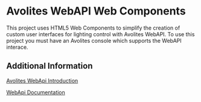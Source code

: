 # Avolites WebAPI Web Components

This project uses HTML5 Web Components to simplify the creation of custom user interfaces for lighting control with Avolites WebAPI. To use this project you must have an Avolites console which supports the WebAPI interace.

## Additional Information

[Avolites WebApi Introduction](http://www.avolites.com/webapi)

[WebApi Documentation](http://api.avolites.com)
